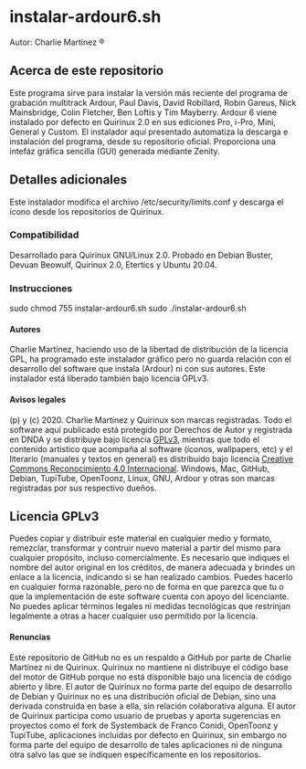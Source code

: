 # instalar-ardour6.sh
Autor: Charlie Martínez ®
## Acerca de este repositorio
Este programa sirve para instalar la versión más reciente del programa de grabación multitrack Ardour, Paul Davis, David Robillard, Robin Gareus, Nick Mainsbridge, Colin Fletcher, Ben Loftis y Tim Mayberry. Ardour 6 viene instalado por defecto en Quirinux 2.0 en sus ediciones Pro, i-Pro, Mini, General y Custom. El instalador aquí presentado automatiza la descarga e instalación del programa, desde su repositorio oficial. Proporciona una intefáz gráfica sencilla (GUI) generada mediante Zenity.
## Detalles adicionales
Este instalador modifica el archivo /etc/security/limits.conf y descarga el ícono desde los repositorios de Quirinux. 
### Compatibilidad
Desarrollado para Quirinux GNU/Linux 2.0. Probado en Debian Buster, Devuan Beowulf, Quirinux 2.0, Etertics y Ubuntu 20.04. 
### Instrucciones
sudo chmod 755 instalar-ardour6.sh
sudo ./instalar-ardour6.sh
#### Autores
Charlie Martínez, haciendo uso de la libertad de distribución de la licencia GPL, ha programado este instalador gráfico pero no guarda relación con el desarrollo del software que instala (Ardour) ni con sus autores. Este instalador está liberado también bajo licencia GPLv3. 
#### Avisos legales
(p) y (c) 2020. Charlie Martínez y Quirinux son marcas registradas. Todo el software aquí publicado está protegido por Derechos de Autor y registrada en DNDA y se distribuye bajo licencia <a href="https://lslspanish.github.io/translation_GPLv3_to_spanish/">GPLv3</a>, mientras que todo el contenido artistico que acompaña al software (íconos, wallpapers, etc) y el literario (manuales y textos en general) es distribuido bajo licencia <a href="https://creativecommons.org/licenses/by/4.0/deed.es">Creative Commons Reconocimiento 4.0 Internacional</a>. Windows, Mac, GitHub, Debian, TupiTube, OpenToonz, Linux, GNU, Ardour y otras son marcas registradas por sus respectivo dueños.
## Licencia GPLv3
Puedes copiar y distribuir este material en cualquier medio y formato, remezclar, transformar y contruir nuevo material a partir del mismo para cualquier propósito, incluso comercialmente. Es necesario que indiques el nombre del autor original en los créditos, de manera adecuada y brindes un enlace a la licencia, indicando si se han realizado cambios. Puedes hacerlo en cualquier forma razonable, pero no de forma en que parezca que tu o que la implementación de este software cuenta con apoyo del licenciante. No puedes aplicar términos legales ni medidas tecnológicas que restrinjan legalmente a otras a hacer cualquier uso permitido por la licencia. 
#### Renuncias
Este repositorio de GitHub no es un respaldo a GitHub por parte de Charlie Martínez ni de Quirinux. Quirinux no mantiene ni distribuye el código base del motor de GitHub porque no está disponible bajo una licencia de código abierto y libre.
El autor de Quirinux no forma parte del equipo de desarrollo de Debian y Quirinux no es una distribución oficial de Debian, sino una derivada construida en base a ella, sin relación colaborativa alguna. 
El autor de Quirinux participa como usuario de pruebas y aporta sugerencias en proyectos como el fork de Systemback de Franco Conidi, OpenToonz y TupiTube, aplicaciones incluidas por defecto en Quirinux, sin embargo no forma parte del equipo de desarrollo de tales aplicaciones ni de ninguna otra salvo las que se indiquen específicamente en los repositorios.
